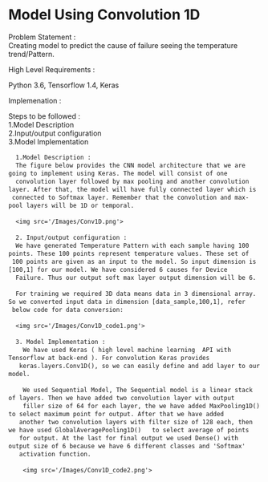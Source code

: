# Model Using Convolution 1D  

Problem Statement :  
Creating model to predict the cause of failure seeing the temperature trend/Pattern.   

High Level Requirements :   

Python 3.6, Tensorflow 1.4, Keras    

Implemenation :     

Steps to be followed :      
      1.Model Description    
      2.Input/output configuration    
      3.Model Implementation    

      1.Model Description :  
      The figure below provides the CNN model architecture that we are going to implement using Keras. The model will consist of one  
      convolution layer followed by max pooling and another convolution layer. After that, the model will have fully connected layer which is  
     connected to Softmax layer. Remember that the convolution and max-pool layers will be 1D or temporal.    

      <img src='/Images/Conv1D.png'>    

      2. Input/output configuration :  
      We have generated Temperature Pattern with each sample having 100 points. These 100 points represent temperature values. These set of
     100 points are given as an input to the model. So input dimension is [100,1] for our model. We have considered 6 causes for Device  
      Failure. Thus our output soft max layer output dimension will be 6.    

      For training we required 3D data means data in 3 dimensional array. So we converted input data in dimension [data_sample,100,1], refer  
     below code for data conversion:      

      <img src='/Images/Conv1D_code1.png'>   

      3. Model Implementation :   
        We have used Keras ( high level machine learning  API with Tensorflow at back-end ). For convolution Keras provides  
       keras.layers.Conv1D(), so we can easily define and add layer to our model.    

        We used Sequential Model, The Sequential model is a linear stack of layers. Then we have added two convolution layer with output   
        filler size of 64 for each layer, the we have added MaxPooling1D() to select maximum point for output. After that we have added  
       another two convolution layers with filter size of 128 each, then we have used GlobalAveragePooling1D()   to select average of points  
       for output. At the last for final output we used Dense() with output size of 6 because we have 6 different classes and 'Softmax'  
       activation function.  

        <img src='/Images/Conv1D_code2.png'>   
